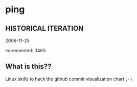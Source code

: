 # ping

## HISTORICAL ITERATION
2006-11-25

Incremented: 3463

## What is this?? 
Linux skills to hack the github commit visualization chart `;-)`
